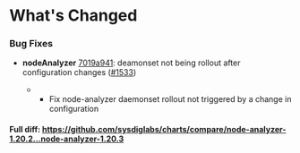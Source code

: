 # What's Changed

### Bug Fixes
- **nodeAnalyzer** [7019a941](https://github.com/sysdiglabs/charts/commit/7019a94176feca81f12b5458788bd62d5d8316a5): deamonset not being rollout after configuration changes ([#1533](https://github.com/sysdiglabs/charts/issues/1533))

    * * Fix node-analyzer daemonset rollout not triggered by a change in configuration
#### Full diff: https://github.com/sysdiglabs/charts/compare/node-analyzer-1.20.2...node-analyzer-1.20.3
